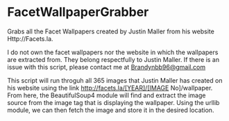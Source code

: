 FacetWallpaperGrabber
=====================

Grabs all the Facet Wallpapers created by Justin Maller from his website Http://Facets.la. 

I do not own the facet wallpapers nor the website in which the wallpapers are extracted from. They belong respectfully to Justin Maller. If there is an issue with this script, please contact me at Brandynbb96@gmail.com

This script will run throguh all 365 images that Justin Maller has created on his website using the link http://facets.la/[YEAR]/[IMAGE No]/wallpaper. From here, the BeautifulSoup4 module will find and extract the image source from the image tag that is displaying the wallpaper. Using the urllib module, we can then fetch the image and store it in the desired location.
